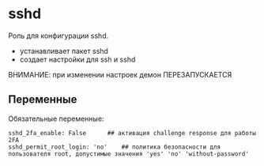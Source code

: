 sshd
===

Роль для конфигурации sshd.

  - устанавливает пакет sshd
  - создает настройки для ssh и sshd

ВНИМАНИЕ: при изменении настроек демон ПЕРЕЗАПУСКАЕТСЯ

Переменные
----------
Обязательные переменные:

```
sshd_2fa_enable: False		## активация challenge response для работы 2FA
sshd_permit_root_login: 'no'    ## политика безопасности для пользователя root, допустимые значения 'yes' 'no' 'without-password'
```
